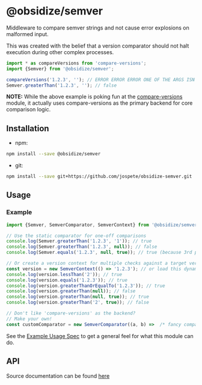 # @obsidize/semver

Middleware to compare semver strings and not cause error explosions on malformed input.

This was created with the belief that a version comparator should not halt execution during other complex processes.

```typescript
import * as compareVersions from 'compare-versions';
import {Semver} from '@obsidize/semver';

compareVersions('1.2.3', ''); // ERROR ERROR ERROR ONE OF THE ARGS ISN'T A VERSION AHHHHH!!!
Semver.greaterThan('1.2.3', ''); // false
```

**NOTE:** While the above example is poking fun at the [compare-versions](https://www.npmjs.com/package/compare-versions)
module, it actually uses compare-versions as the primary backend for core comparison logic.

## Installation

- npm:

```bash
npm install --save @obsidize/semver
```

- git:

```bash
npm install --save git+https://github.com/jospete/obsidize-semver.git
```

## Usage

### Example

```typescript
import {Semver, SemverComparator, SemverContext} from '@obsidize/semver';

// Use the static comparator for one-off comparisons
console.log(Semver.greaterThan('1.2.3', '1')); // true
console.log(Semver.greaterThan('1.2.3', null)); // false
console.log(Semver.equals('1.2.3', null, true)); // true (because 3rd parameter 'defaultValue' is true)

// Or create a version context for multiple checks against a target version
const version = new SemverContext(() => '1.2.3'); // or load this dynamically from somewhere else
console.log(version.lessThan('2')); // true
console.log(version.equals('1.2.3')); // true
console.log(version.greaterThanOrEqualTo('1.2.3')); // true
console.log(version.greaterThan(null)); // false
console.log(version.greaterThan(null, true)); // true
console.log(version.greaterThan('2', true)); // false

// Don't like 'compare-versions' as the backend?
// Make your own!
const customComparator = new SemverComparator((a, b) =>  /* fancy compare function here */);
```

See the [Example Usage Spec](https://github.com/jospete/obsidize-semver/blob/master/tests/example-usage.spec.ts) to get a general feel for what this module can do.

## API

Source documentation can be found [here](https://jospete.github.io/obsidize-semver/)